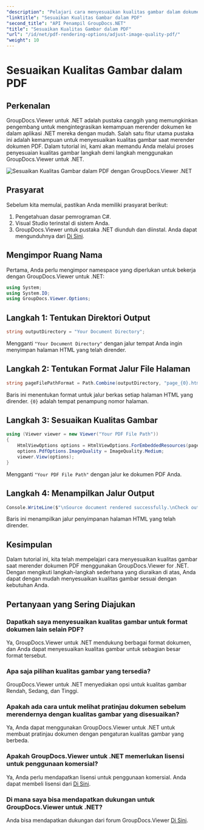 ```yaml
---
"description": "Pelajari cara menyesuaikan kualitas gambar dalam dokumen PDF menggunakan GroupDocs.Viewer untuk .NET. Ikuti tutorial langkah demi langkah kami untuk integrasi yang lancar."
"linktitle": "Sesuaikan Kualitas Gambar dalam PDF"
"second_title": "API Penampil GroupDocs.NET"
"title": "Sesuaikan Kualitas Gambar dalam PDF"
"url": "/id/net/pdf-rendering-options/adjust-image-quality-pdf/"
"weight": 10
---
```


# Sesuaikan Kualitas Gambar dalam PDF

## Perkenalan
GroupDocs.Viewer untuk .NET adalah pustaka canggih yang memungkinkan pengembang untuk mengintegrasikan kemampuan merender dokumen ke dalam aplikasi .NET mereka dengan mudah. Salah satu fitur utama pustaka ini adalah kemampuan untuk menyesuaikan kualitas gambar saat merender dokumen PDF. Dalam tutorial ini, kami akan memandu Anda melalui proses penyesuaian kualitas gambar langkah demi langkah menggunakan GroupDocs.Viewer untuk .NET.

![Sesuaikan Kualitas Gambar dalam PDF dengan GroupDocs.Viewer .NET](/viewer/pdf-rendering-options/adjust-image-quality-in-pdf.png)

## Prasyarat
Sebelum kita memulai, pastikan Anda memiliki prasyarat berikut:
1. Pengetahuan dasar pemrograman C#.
2. Visual Studio terinstal di sistem Anda.
3. GroupDocs.Viewer untuk pustaka .NET diunduh dan diinstal. Anda dapat mengunduhnya dari [Di Sini](https://releases.groupdocs.com/viewer/net/).

## Mengimpor Ruang Nama
Pertama, Anda perlu mengimpor namespace yang diperlukan untuk bekerja dengan GroupDocs.Viewer untuk .NET:
```csharp
using System;
using System.IO;
using GroupDocs.Viewer.Options;
```
## Langkah 1: Tentukan Direktori Output
```csharp
string outputDirectory = "Your Document Directory";
```
Mengganti `"Your Document Directory"` dengan jalur tempat Anda ingin menyimpan halaman HTML yang telah dirender.
## Langkah 2: Tentukan Format Jalur File Halaman
```csharp
string pageFilePathFormat = Path.Combine(outputDirectory, "page_{0}.html");
```
Baris ini menentukan format untuk jalur berkas setiap halaman HTML yang dirender. `{0}` adalah tempat penampung nomor halaman.
## Langkah 3: Sesuaikan Kualitas Gambar
```csharp
using (Viewer viewer = new Viewer("Your PDF File Path"))
{
    HtmlViewOptions options = HtmlViewOptions.ForEmbeddedResources(pageFilePathFormat);
    options.PdfOptions.ImageQuality = ImageQuality.Medium;
    viewer.View(options);
}
```
Mengganti `"Your PDF File Path"` dengan jalur ke dokumen PDF Anda.
## Langkah 4: Menampilkan Jalur Output
```csharp
Console.WriteLine($"\nSource document rendered successfully.\nCheck output in {outputDirectory}.");
```
Baris ini menampilkan jalur penyimpanan halaman HTML yang telah dirender.

## Kesimpulan
Dalam tutorial ini, kita telah mempelajari cara menyesuaikan kualitas gambar saat merender dokumen PDF menggunakan GroupDocs.Viewer for .NET. Dengan mengikuti langkah-langkah sederhana yang diuraikan di atas, Anda dapat dengan mudah menyesuaikan kualitas gambar sesuai dengan kebutuhan Anda.
## Pertanyaan yang Sering Diajukan
### Dapatkah saya menyesuaikan kualitas gambar untuk format dokumen lain selain PDF?
Ya, GroupDocs.Viewer untuk .NET mendukung berbagai format dokumen, dan Anda dapat menyesuaikan kualitas gambar untuk sebagian besar format tersebut.
### Apa saja pilihan kualitas gambar yang tersedia?
GroupDocs.Viewer untuk .NET menyediakan opsi untuk kualitas gambar Rendah, Sedang, dan Tinggi.
### Apakah ada cara untuk melihat pratinjau dokumen sebelum merendernya dengan kualitas gambar yang disesuaikan?
Ya, Anda dapat menggunakan GroupDocs.Viewer untuk .NET untuk membuat pratinjau dokumen dengan pengaturan kualitas gambar yang berbeda.
### Apakah GroupDocs.Viewer untuk .NET memerlukan lisensi untuk penggunaan komersial?
Ya, Anda perlu mendapatkan lisensi untuk penggunaan komersial. Anda dapat membeli lisensi dari [Di Sini](https://purchase.groupdocs.com/buy).
### Di mana saya bisa mendapatkan dukungan untuk GroupDocs.Viewer untuk .NET?
Anda bisa mendapatkan dukungan dari forum GroupDocs.Viewer [Di Sini](https://forum.groupdocs.com/c/viewer/9).
